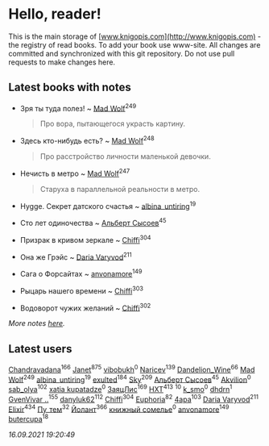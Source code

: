 # Hello, reader!
This is the main storage of [www.knigopis.com](http://www.knigopis.com) - the registry of read books.
To add your book use www-site. All changes are committed and synchronized with this git repository.
Do not use pull requests to make changes here.


## Latest books with notes
* Зря ты туда полез! ~ [Mad Wolf](users/947/94738840-vkontakte)<sup>249</sup>
    > Про вора, пытающегося украсть картину.

* Здесь кто-нибудь есть? ~ [Mad Wolf](users/947/94738840-vkontakte)<sup>248</sup>
    > Про расстройство личности маленькой девочки.

* Нечисть в метро ~ [Mad Wolf](users/947/94738840-vkontakte)<sup>247</sup>
    > Старуха в параллельной реальности в метро.

* Hygge. Секрет датского счастья ~ [albina_untiring](users/257/2579695-vkontakte)<sup>19</sup>

* Сто лет одиночества ~ [Альберт Сысоев](users/474/47446642-vkontakte)<sup>45</sup>

* Призрак в кривом зеркале ~ [Chiffi](users/105/105831994080785626680-google)<sup>304</sup>

* Она же Грэйc ~ [Daria Varyvod](users/829/829893410524253-facebook)<sup>211</sup>

* Сага о Форсайтах ~ [anvonamore](users/595/5957175-vkontakte)<sup>149</sup>

* Рыцарь нашего времени ~ [Chiffi](users/105/105831994080785626680-google)<sup>303</sup>

* Водоворот чужих желаний ~ [Chiffi](users/105/105831994080785626680-google)<sup>302</sup>


_More notes [here](latest_books_with_notes.md)._


## Latest users
[Chandravadana](users/105/105866022348292919948-google)<sup>166</sup> 
[Janet](users/108/108113656204404967440-google)<sup>875</sup> 
[vibobukh](users/109/109844475830298727911-google)<sup>0</sup> 
[Naricev](users/107/107090515204537133928-google)<sup>139</sup> 
[Dandelion_Wine](users/586/58602788-vkontakte)<sup>66</sup> 
[Mad Wolf](users/947/94738840-vkontakte)<sup>249</sup> 
[albina_untiring](users/257/2579695-vkontakte)<sup>19</sup> 
[exulted](users/100/100599204551896265722-google)<sup>184</sup> 
[Sky](users/118/118049897850017649660-googleplus)<sup>209</sup> 
[Альберт Сысоев](users/474/47446642-vkontakte)<sup>45</sup> 
[Akvilion](users/111/111710291773782685376-google)<sup>0</sup> 
[sab_olya](users/139/139338401-vkontakte)<sup>102</sup> 
[xatia kupatadze](users/262/2629981519752358408-mailru)<sup>0</sup> 
[ЗаяцЛис](users/112/112388384595246311466-google)<sup>169</sup> 
[HXT](users/100/100002563462782-facebook)<sup>413</sup> 
[](users/110/110108278789076439525-google)<sup>10</sup> 
[k_smo](users/206/206848287-vkontakte)<sup>0</sup> 
[dhdrn](users/569/56925427-vkontakte)<sup>1</sup> 
[GvenVivar ..](users/158/158266434925901-facebook)<sup>155</sup> 
[danyluk62](users/374/374149854-vkontakte)<sup>112</sup> 
[Chiffi](users/105/105831994080785626680-google)<sup>304</sup> 
[Euphoria](users/106/106304994652616315178-google)<sup>82</sup> 
[4apa](users/117/117392596378069249667-google)<sup>103</sup> 
[Daria Varyvod](users/829/829893410524253-facebook)<sup>211</sup> 
[Elixir](users/115/115826717712507836033-google)<sup>434</sup> 
[Пу_тем](users/344/3448154788585127-facebook)<sup>32</sup> 
[Йолант](users/104/104690883692185089260-google)<sup>366</sup> 
[книжный сомелье](users/115/115727566151095005266-google)<sup>0</sup> 
[anvonamore](users/595/5957175-vkontakte)<sup>149</sup> 
[butercupa](users/193/193697993-vkontakte)<sup>18</sup> 


_16.09.2021 19:20:49_
